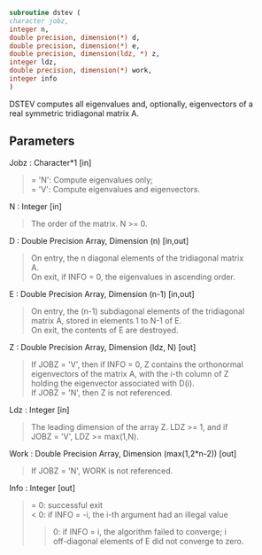 ```fortran  
subroutine dstev (  
character jobz,  
integer n,  
double precision, dimension(*) d,  
double precision, dimension(*) e,  
double precision, dimension(ldz, *) z,  
integer ldz,  
double precision, dimension(*) work,  
integer info  
)  
```  
  
DSTEV computes all eigenvalues and, optionally, eigenvectors of a  
real symmetric tridiagonal matrix A.  
  
## Parameters  
Jobz : Character*1 [in]  
> = 'N':  Compute eigenvalues only;  
> = 'V':  Compute eigenvalues and eigenvectors.  
  
N : Integer [in]  
> The order of the matrix.  N >= 0.  
  
D : Double Precision Array, Dimension (n) [in,out]  
> On entry, the n diagonal elements of the tridiagonal matrix  
> A.  
> On exit, if INFO = 0, the eigenvalues in ascending order.  
  
E : Double Precision Array, Dimension (n-1) [in,out]  
> On entry, the (n-1) subdiagonal elements of the tridiagonal  
> matrix A, stored in elements 1 to N-1 of E.  
> On exit, the contents of E are destroyed.  
  
Z : Double Precision Array, Dimension (ldz, N) [out]  
> If JOBZ = 'V', then if INFO = 0, Z contains the orthonormal  
> eigenvectors of the matrix A, with the i-th column of Z  
> holding the eigenvector associated with D(i).  
> If JOBZ = 'N', then Z is not referenced.  
  
Ldz : Integer [in]  
> The leading dimension of the array Z.  LDZ >= 1, and if  
> JOBZ = 'V', LDZ >= max(1,N).  
  
Work : Double Precision Array, Dimension (max(1,2*n-2)) [out]  
> If JOBZ = 'N', WORK is not referenced.  
  
Info : Integer [out]  
> = 0:  successful exit  
> < 0:  if INFO = -i, the i-th argument had an illegal value  
> > 0:  if INFO = i, the algorithm failed to converge; i  
> off-diagonal elements of E did not converge to zero.  
  
